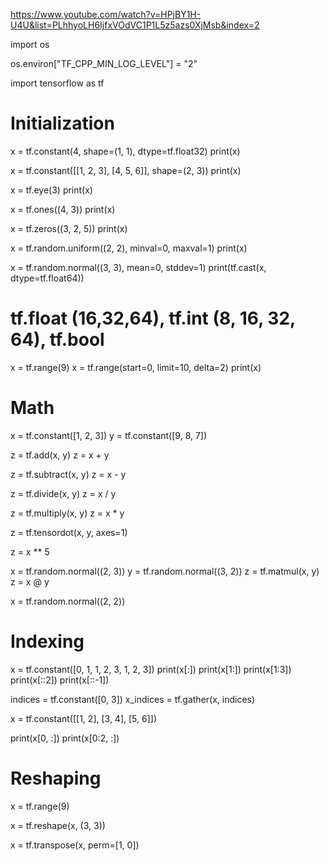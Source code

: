 https://www.youtube.com/watch?v=HPjBY1H-U4U&list=PLhhyoLH6IjfxVOdVC1P1L5z5azs0XjMsb&index=2

import os

os.environ["TF_CPP_MIN_LOG_LEVEL"] = "2"

import tensorflow as tf

# Initialization
x = tf.constant(4, shape=(1, 1), dtype=tf.float32)
print(x)

x = tf.constant([[1, 2, 3], [4, 5, 6]], shape=(2, 3))
print(x)

x = tf.eye(3)
print(x)

x = tf.ones((4, 3))
print(x)

x = tf.zeros((3, 2, 5))
print(x)

x = tf.random.uniform((2, 2), minval=0, maxval=1)
print(x)

x = tf.random.normal((3, 3), mean=0, stddev=1)
print(tf.cast(x, dtype=tf.float64))
# tf.float (16,32,64), tf.int (8, 16, 32, 64), tf.bool

x = tf.range(9)
x = tf.range(start=0, limit=10, delta=2)
print(x)

# Math
x = tf.constant([1, 2, 3])
y = tf.constant([9, 8, 7])

z = tf.add(x, y)
z = x + y

z = tf.subtract(x, y)
z = x - y

z = tf.divide(x, y)
z = x / y

z = tf.multiply(x, y)
z = x * y

z = tf.tensordot(x, y, axes=1)

z = x ** 5

x = tf.random.normal((2, 3))
y = tf.random.normal((3, 2))
z = tf.matmul(x, y)
z = x @ y

x = tf.random.normal((2, 2))

# Indexing
x = tf.constant([0, 1, 1, 2, 3, 1, 2, 3])
print(x[:])
print(x[1:])
print(x[1:3])
print(x[::2])
print(x[::-1])

indices = tf.constant([0, 3])
x_indices = tf.gather(x, indices)

x = tf.constant([[1, 2], [3, 4], [5, 6]])

print(x[0, :])
print(x[0:2, :])

# Reshaping
x = tf.range(9)

x = tf.reshape(x, (3, 3))

x = tf.transpose(x, perm=[1, 0])
